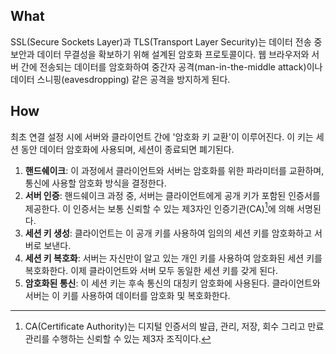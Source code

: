 
## What
SSL(Secure Sockets Layer)과 TLS(Transport Layer Security)는 데이터 전송 중 보안과 데이터 무결성을 확보하기 위해 설계된 암호화 프로토콜이다. 웹 브라우저와 서버 간에 전송되는 데이터를 암호화하여 중간자 공격(man-in-the-middle attack)이나 데이터 스니핑(eavesdropping) 같은 공격을 방지하게 된다.

## How
최초 연결 설정 시에 서버와 클라이언트 간에 '암호화 키 교환'이 이루어진다. 이 키는 세션 동안 데이터 암호화에 사용되며, 세션이 종료되면 폐기된다.

1. **핸드쉐이크**: 
이 과정에서 클라이언트와 서버는 암호화를 위한 파라미터를 교환하며, 통신에 사용할 암호화 방식을 결정한다.
2. **서버 인증**:
핸드쉐이크 과정 중, 서버는 클라이언트에게 공개 키가 포함된 인증서를 제공한다. 이 인증서는 보통 신뢰할 수 있는 제3자인 인증기관(CA)[^1]에 의해 서명된다.
3. **세션 키 생성**:
클라이언트는 이 공개 키를 사용하여 임의의 세션 키를 암호화하고 서버로 보낸다.
4. **세션 키 복호화**:
서버는 자신만이 알고 있는 개인 키를 사용하여 암호화된 세션 키를 복호화한다. 이제 클라이언트와 서버 모두 동일한 세션 키를 갖게 된다.
5. **암호화된 통신**:
이 세션 키는 후속 통신의 대칭키 암호화에 사용된다. 클라이언트와 서버는 이 키를 사용하여 데이터를 암호화 및 복호화한다.

[^1]: CA(Certificate Authority)는 디지털 인증서의 발급, 관리, 저장, 회수 그리고 만료 관리를 수행하는 신뢰할 수 있는 제3자 조직이다.